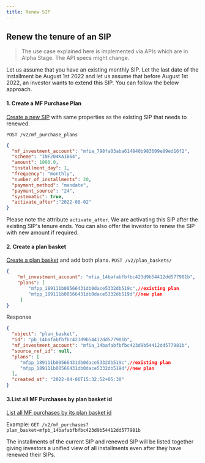 ```yaml
---
title: Renew SIP
---
```

## Renew the tenure of an SIP
> The use case explained here is implemented via APIs which are in Alpha Stage. The API specs might change.

Let us assume that you have an existing monthly SIP. Let the last date of the installment be August 1st 2022 and let us assume that before August 1st 2022, an investor wants to extend this SIP. You can follow the below approach.

#### 1. Create a MF Purchase Plan
[Create a new SIP](https://fintechprimitives.com/docs/api/#create-a-purchase-plan) with same properties as the existing SIP that needs to renewed.

`POST /v2/mf_purchase_plans`
```json
{
  "mf_investment_account": "mfia_798fa03aba614840b983609e89ed16f2",
  "scheme": "INF204KA1B64",
  "amount": 1000.0,
  "installment_day": 1,
  "frequency": "monthly",
  "number_of_installments": 20,
  "payment_method": "mandate",
  "payment_source": "24",
  "systematic": true,
  "activate_after":"2022-08-02"
}
```

Please note the attribute `activate_after`. We are activating this SIP after the existing SIP's tenure ends. You can also offer the investor to renew the SIP with new amount if required. 

#### 2. Create a plan basket
[Create a plan basket](https://fintechprimitives.com/docs/api/#create-a-transaction-plan-basket) and add both plans.
`POST /v2/plan_baskets/`
```json
{
    "mf_investment_account": "mfia_14bafabfbfbc423d9b54412dd577981b",
    "plans": [
        "mfpp_189111b00566431db0dace5332db519c",//existing plan
        "mfpp_189111b00566431db0dace5332db519d"//new plan
     ]
}
```
Response
```json
{
  "object": "plan_basket",
  "id": "pb_14bafabfbfbc423d9b54412dd577981b",
  "mf_investment_account": "mfia_14bafabfbfbc423d9b54412dd577981b",
  "source_ref_id": null,
  "plans": [
     "mfpp_189111b00566431db0dace5332db519c",//existing plan
     "mfpp_189111b00566431db0dace5332db519d"//new plan
  ],
  "created_at": "2022-04-06T15:32:52+05:30"
}
```

#### 3.List all MF Purchases by plan basket id
[List all MF purchases by its plan basket id](https://fintechprimitives.com/docs/api/#list-all-mf-purchases)

Example:
`GET /v2/mf_purchases?plan_basket=mfpb_14bafabfbfbc423d9b54412dd577981b`

The installments of the current SIP and renewed SIP will be listed together giving investors a unified view of all installments even after they have renewed their SIPs.


